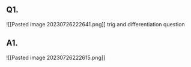 ## Q1.
![[Pasted image 20230726222641.png]]
trig and differentiation question
## A1.
![[Pasted image 20230726222615.png]]
